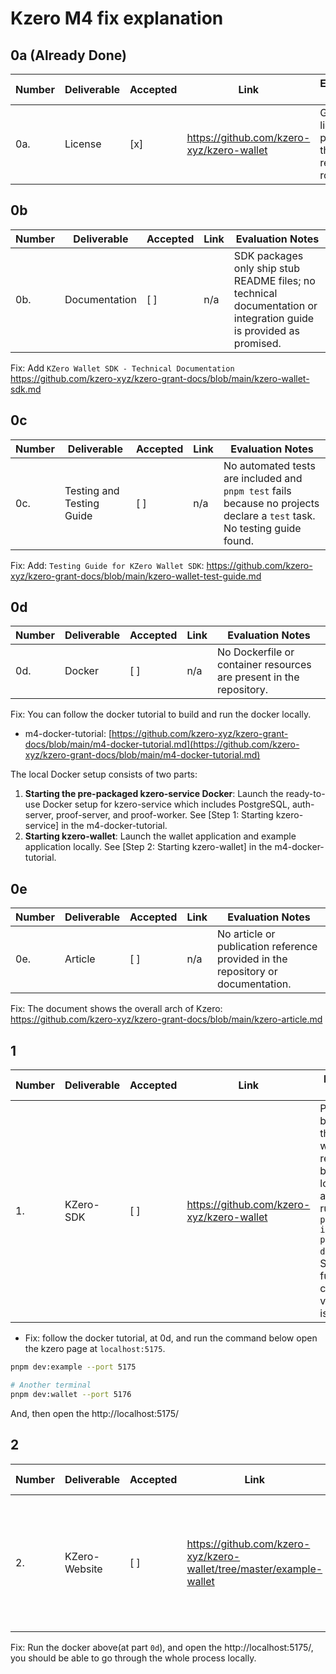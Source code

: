 # Kzero M4 fix explanation

## 0a (Already Done)
| Number | Deliverable | Accepted | Link | Evaluation Notes |
| ------ | ----------- | -------- | ---- | ---------------- |
| 0a. | License | [x] | https://github.com/kzero-xyz/kzero-wallet | GPLv3 license is present at the repository root. |

## 0b 
| Number | Deliverable | Accepted | Link | Evaluation Notes |
| ------ | ----------- | -------- | ---- | ---------------- |
| 0b. | Documentation | [ ] | n/a | SDK packages only ship stub README files; no technical documentation or integration guide is provided as promised. |

Fix: Add `KZero Wallet SDK - Technical Documentation` https://github.com/kzero-xyz/kzero-grant-docs/blob/main/kzero-wallet-sdk.md


## 0c
| Number | Deliverable | Accepted | Link | Evaluation Notes |
| ------ | ----------- | -------- | ---- | ---------------- |
| 0c. | Testing and Testing Guide | [ ] | n/a | No automated tests are included and `pnpm test` fails because no projects declare a `test` task. No testing guide found. |

Fix: Add: `Testing Guide for KZero Wallet SDK`:  https://github.com/kzero-xyz/kzero-grant-docs/blob/main/kzero-wallet-test-guide.md


## 0d
| Number | Deliverable | Accepted | Link | Evaluation Notes |
| ------ | ----------- | -------- | ---- | ---------------- |
| 0d. | Docker | [ ] | n/a | No Dockerfile or container resources are present in the repository. |


Fix: You can follow the docker tutorial to build and run the docker locally.
- m4-docker-tutorial: [https://github.com/kzero-xyz/kzero-grant-docs/blob/main/m4-docker-tutorial.md](https://github.com/kzero-xyz/kzero-grant-docs/blob/main/m4-docker-tutorial.md)

The local Docker setup consists of two parts:
1. **Starting the pre-packaged kzero-service Docker**: Launch the ready-to-use Docker setup for kzero-service which includes PostgreSQL, auth-server, proof-server, and proof-worker. See [Step 1: Starting kzero-service] in the m4-docker-tutorial.
2. **Starting kzero-wallet**: Launch the wallet application and example application locally. See [Step 2: Starting kzero-wallet] in the m4-docker-tutorial.

## 0e
| Number | Deliverable | Accepted | Link | Evaluation Notes |
| ------ | ----------- | -------- | ---- | ---------------- |
| 0e. | Article | [ ] | n/a | No article or publication reference provided in the repository or documentation. |

Fix: The document shows the overall arch of Kzero: https://github.com/kzero-xyz/kzero-grant-docs/blob/main/kzero-article.md


## 1
| Number | Deliverable | Accepted | Link | Evaluation Notes |
| ------ | ----------- | -------- | ---- | ---------------- |
| 1. | KZero-SDK | [ ] | https://github.com/kzero-xyz/kzero-wallet | Packages build, but the example wallet renders a blank page locally even after running `pnpm install && pnpm dev:wallet`; SDK functionality cannot be verified in isolation. |

- Fix: follow the docker tutorial, at 0d, and run the command below open the kzero page at `localhost:5175`.

```bash
pnpm dev:example --port 5175
```

```bash
# Another terminal
pnpm dev:wallet --port 5176
```

And, then open the http://localhost:5175/

## 2
| Number | Deliverable | Accepted | Link | Evaluation Notes |
| ------ | ----------- | -------- | ---- | ---------------- |
| 2. | KZero-Website | [ ] | https://github.com/kzero-xyz/kzero-wallet/tree/master/example-wallet | `pnpm dev:wallet` launches Vite dev server but the app serves a blank screen, so the demo flow is not demonstrably functional. |

Fix: Run the docker above(at part `0d`), and open the http://localhost:5175/, you should be able to go through the whole process locally.

